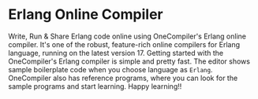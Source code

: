 # Erlang Online Compiler

Write, Run & Share Erlang code online using OneCompiler's Erlang online compiler. It's one of the robust, feature-rich online compilers for Erlang language, running on the latest version 17. Getting started with the OneCompiler's Erlang compiler is simple and pretty fast. The editor shows sample boilerplate code when you choose language as `Erlang`. OneCompiler also has reference programs, where you can look for the sample programs and start learning. Happy learning!!